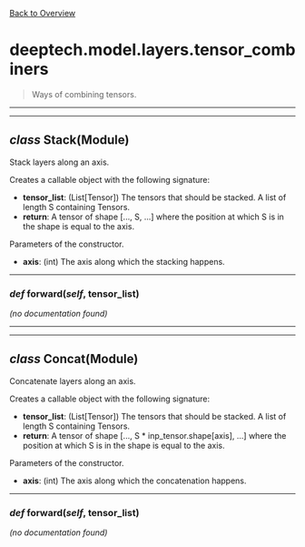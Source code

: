 [Back to Overview](../../../README.md)



# deeptech.model.layers.tensor_combiners

> Ways of combining tensors.


---
---
## *class* **Stack**(Module)

Stack layers along an axis.

Creates a callable object with the following signature:
* **tensor_list**: (List[Tensor]) The tensors that should be stacked. A list of length S containing Tensors.
* **return**: A tensor of shape [..., S, ...] where the position at which S is in the shape is equal to the axis.

Parameters of the constructor.
* **axis**: (int) The axis along which the stacking happens.


---
### *def* **forward**(*self*, tensor_list)

*(no documentation found)*

---
---
## *class* **Concat**(Module)

Concatenate layers along an axis.

Creates a callable object with the following signature:
* **tensor_list**: (List[Tensor]) The tensors that should be stacked. A list of length S containing Tensors.
* **return**: A tensor of shape [..., S * inp_tensor.shape[axis], ...] where the position at which S is in the shape is equal to the axis.

Parameters of the constructor.
* **axis**: (int) The axis along which the concatenation happens.


---
### *def* **forward**(*self*, tensor_list)

*(no documentation found)*

